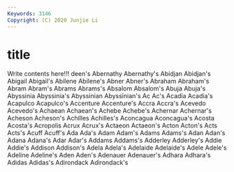 ```yaml
---
Keywords: 3146
Copyright: (C) 2020 Junjie Li
---
```


# title

Write contents here!!!
deen's 
Abernathy 
Abernathy's 
Abidjan 
Abidjan's 
Abigail 
Abigail's
Abilene 
Abilene's 
Abner 
Abner's 
Abraham 
Abraham's 
Abram 
Abram's 
Abrams 
Abrams's
Absalom 
Absalom's 
Abuja 
Abuja's 
Abyssinia 
Abyssinia's 
Abyssinian 
Abyssinian's 
Ac 
Ac's
Acadia 
Acadia's 
Acapulco 
Acapulco's 
Accenture 
Accenture's 
Accra 
Accra's 
Acevedo 
Acevedo's
Achaean 
Achaean's 
Achebe 
Achebe's 
Achernar 
Achernar's 
Acheson 
Acheson's 
Achilles 
Achilles's
Aconcagua 
Aconcagua's 
Acosta 
Acosta's 
Acropolis 
Acrux 
Acrux's 
Actaeon 
Actaeon's 
Acton
Acton's 
Acts 
Acts's 
Acuff 
Acuff's 
Ada 
Ada's 
Adam 
Adam's 
Adams
Adams's 
Adan 
Adan's 
Adana 
Adana's 
Adar 
Adar's 
Addams 
Addams's 
Adderley
Adderley's 
Addie 
Addie's 
Addison 
Addison's 
Adela 
Adela's 
Adelaide 
Adelaide's 
Adele
Adele's 
Adeline 
Adeline's 
Aden 
Aden's 
Adenauer 
Adenauer's 
Adhara 
Adhara's 
Adidas
Adidas's 
Adirondack 
Adirondack's 
